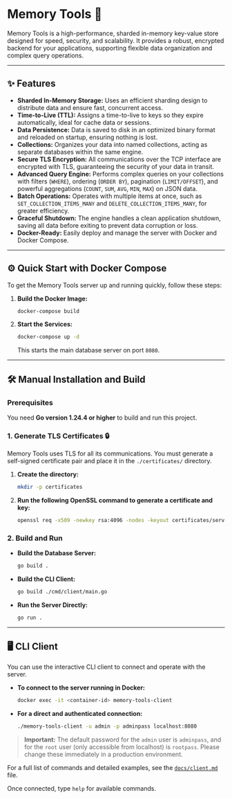 # Memory Tools 🚀

Memory Tools is a high-performance, sharded in-memory key-value store designed for speed, security, and scalability. It provides a robust, encrypted backend for your applications, supporting flexible data organization and complex query operations.

---

## ✨ Features

- **Sharded In-Memory Storage:** Uses an efficient sharding design to distribute data and ensure fast, concurrent access.
- **Time-to-Live (TTL):** Assigns a time-to-live to keys so they expire automatically, ideal for cache data or sessions.
- **Data Persistence:** Data is saved to disk in an optimized binary format and reloaded on startup, ensuring nothing is lost.
- **Collections:** Organizes your data into named collections, acting as separate databases within the same engine.
- **Secure TLS Encryption:** All communications over the TCP interface are encrypted with TLS, guaranteeing the security of your data in transit.
- **Advanced Query Engine:** Performs complex queries on your collections with filters (`WHERE`), ordering (`ORDER BY`), pagination (`LIMIT/OFFSET`), and powerful aggregations (`COUNT`, `SUM`, `AVG`, `MIN`, `MAX`) on JSON data.
- **Batch Operations:** Operates with multiple items at once, such as `SET_COLLECTION_ITEMS_MANY` and `DELETE_COLLECTION_ITEMS_MANY`, for greater efficiency.
- **Graceful Shutdown:** The engine handles a clean application shutdown, saving all data before exiting to prevent data corruption or loss.
- **Docker-Ready:** Easily deploy and manage the server with Docker and Docker Compose.

---

## ⚙️ Quick Start with Docker Compose

To get the Memory Tools server up and running quickly, follow these steps:

1.  **Build the Docker Image:**

    ```bash
    docker-compose build
    ```

2.  **Start the Services:**

    ```bash
    docker-compose up -d
    ```

    This starts the main database server on port `8080`.

---

## 🛠️ Manual Installation and Build

### Prerequisites

You need **Go version 1.24.4 or higher** to build and run this project.

### 1. Generate TLS Certificates 🔒

Memory Tools uses TLS for all its communications. You must generate a self-signed certificate pair and place it in the `./certificates/` directory.

1.  **Create the directory:**

    ```bash
    mkdir -p certificates
    ```

2.  **Run the following OpenSSL command to generate a certificate and key:**

    ```bash
    openssl req -x509 -newkey rsa:4096 -nodes -keyout certificates/server.key -out certificates/server.crt -days 36500 -subj "/CN=localhost" -addext "subjectAltName = DNS:localhost,IP:127.0.0.1"
    ```

### 2. Build and Run

- **Build the Database Server:**

  ```bash
  go build .
  ```

- **Build the CLI Client:**

  ```bash
  go build ./cmd/client/main.go
  ```

- **Run the Server Directly:**

  ```bash
  go run .
  ```

---

## 🖥️ CLI Client

You can use the interactive CLI client to connect and operate with the server.

- **To connect to the server running in Docker:**

  ```bash
  docker exec -it <container-id> memory-tools-client
  ```

- **For a direct and authenticated connection:**

  ```bash
  ./memory-tools-client -u admin -p adminpass localhost:8080
  ```

> **Important:** The default password for the `admin` user is `adminpass`, and for the `root` user (only accessible from localhost) is `rootpass`. Please change these immediately in a production environment.

For a full list of commands and detailed examples, see the [`docs/client.md`](./docs/client.md) file.

Once connected, type `help` for available commands.
